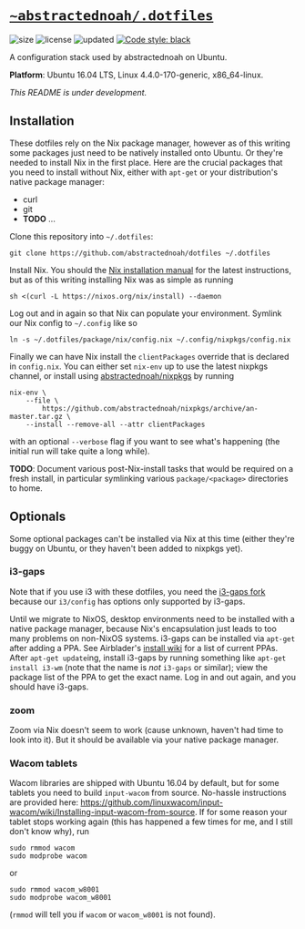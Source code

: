 # [`~abstractednoah/.dotfiles`](https://github.com/abstractednoah/dotfiles)
![size](https://img.shields.io/github/repo-size/abstractednoah/dotfiles?label=size)
![license](https://img.shields.io/github/license/abstractednoah/dotfiles)
![updated](https://img.shields.io/github/last-commit/abstractednoah/dotfiles/develop?label=rev)
[![Code style: black](https://img.shields.io/badge/code%20style-black-000000.svg)](https://github.com/psf/black)

A configuration stack used by abstractednoah on Ubuntu.

__Platform__: Ubuntu 16.04 LTS, Linux 4.4.0-170-generic, x86\_64-linux.

*This README is under development.*

## Installation

These dotfiles rely on the Nix package manager, however as of this writing some
packages just need to be natively installed onto Ubuntu. Or they're needed to
install Nix in the first place. Here are the crucial packages that you need to
install without Nix, either with `apt-get` or your distribution's native package
manager:
- curl
- git
- __TODO__ ...

Clone this repository into `~/.dotfiles`:

    git clone https://github.com/abstractednoah/dotfiles ~/.dotfiles

Install Nix. You should the
[Nix installation manual](https://nixos.org/manual/nix/stable/#sect-multi-user-installation)
for the latest instructions, but as of this writing installing Nix was as simple
as running

    sh <(curl -L https://nixos.org/nix/install) --daemon

Log out and in again so that Nix can populate your environment. Symlink our Nix
config to `~/.config` like so

    ln -s ~/.dotfiles/package/nix/config.nix ~/.config/nixpkgs/config.nix

Finally we can have Nix install the `clientPackages` override that is declared
in `config.nix`. You can either set `nix-env` up to use the latest nixpkgs
channel, or install using
[abstractednoah/nixpkgs](https://github.com/abstractednoah/nixpkgs)
by running

    nix-env \
        --file \
            https://github.com/abstractednoah/nixpkgs/archive/an-master.tar.gz \
        --install --remove-all --attr clientPackages

with an optional `--verbose` flag if you want to see what's happening (the
initial run will take quite a long while).

__TODO__: Document various post-Nix-install tasks that would be required on a
fresh install, in particular symlinking various `package/<package>` directories
to home.

## Optionals

Some optional packages can't be installed via Nix at this time (either they're
buggy on Ubuntu, or they haven't been added to nixpkgs yet).

### i3-gaps
Note that if you use i3 with these dotfiles, you need the
[i3-gaps fork](https://github.com/Airblader/i3)
because our `i3/config` has options only supported by i3-gaps.

Until we migrate to NixOS, desktop environments need to be installed with a
native package manager, because Nix's encapsulation just leads to too many
problems on non-NixOS systems. i3-gaps can be installed via `apt-get` after
adding a PPA. See Airblader's
[install wiki](https://github.com/Airblader/i3/wiki/installation)
for a list of current PPAs. After `apt-get update`ing, install i3-gaps by
running something like `apt-get install i3-wm` (note that the name is *not*
`i3-gaps` or similar); view the package list of the PPA to get the exact name.
Log in and out again, and you should have i3-gaps.


### zoom
Zoom via Nix doesn't seem to work (cause unknown, haven't had time to look into
it). But it should be available via your native package manager.

### Wacom tablets
Wacom libraries are shipped with Ubuntu 16.04 by default, but for some tablets
you need to build `input-wacom` from source. No-hassle instructions are provided
here:
<https://github.com/linuxwacom/input-wacom/wiki/Installing-input-wacom-from-source>.
If for some reason your tablet stops working again (this has happened a few
times for me, and I still don't know why), run

    sudo rmmod wacom
    sudo modprobe wacom

or

    sudo rmmod wacom_w8001
    sudo modprobe wacom_w8001

(`rmmod` will tell you if `wacom` or `wacom_w8001` is not found).
